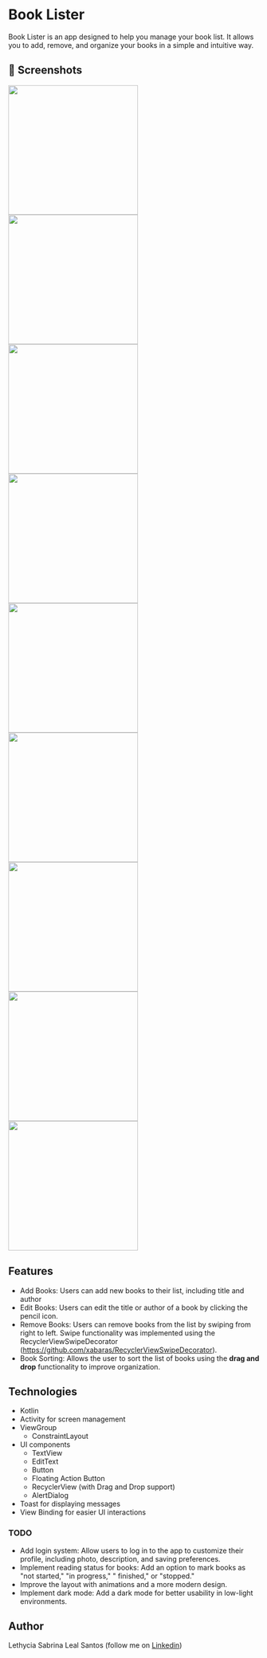# Book Lister

Book Lister is an app designed to help you manage your book list. It allows you to add, remove, and
organize your books in a simple and intuitive way.

## :camera_flash: Screenshots

<!-- You can add more screenshots here if you like -->
<img src="/result/book_home.png" width="260"> <img src="/result/book_add.png" width="260"> <img src="/result/book_toast_title.png" width="260"> 
<img src="/result/book_recycler.png" width="260"> <img src="/result/book_update.png" width="260"> <img src="/result/book_recycler2.png" width="260">
<img src="/result/book_delete.png" width="260"> <img src="/result/book_toast_delete.png" width="260"> <img src="/result/book_toast_deleted.png" width="260">

## Features

* Add Books: Users can add new books to their list, including title and author
* Edit Books: Users can edit the title or author of a book by clicking the pencil icon.
* Remove Books: Users can remove books from the list by swiping from right to left. Swipe
  functionality was implemented using the
  RecyclerViewSwipeDecorator (https://github.com/xabaras/RecyclerViewSwipeDecorator).
* Book Sorting: Allows the user to sort the list of books using the **drag and drop** functionality
  to improve organization.

## Technologies

* Kotlin
* Activity for screen management
* ViewGroup
    - ConstraintLayout
* UI components
    - TextView
    - EditText
    - Button
    - Floating Action Button
    - RecyclerView (with Drag and Drop support)
    - AlertDialog
* Toast for displaying messages
* View Binding for easier UI interactions

### TODO

- Add login system: Allow users to log in to the app to customize their profile, including photo,
  description, and saving preferences.
- Implement reading status for books: Add an option to mark books as "not started," "in progress," "
  finished," or "stopped."
- Improve the layout with animations and a more modern design.
- Implement dark mode: Add a dark mode for better usability in low-light environments.

## Author

Lethycia Sabrina Leal Santos (follow me
on [Linkedin](https://www.linkedin.com/in/lethyciasabrinaleal/))
